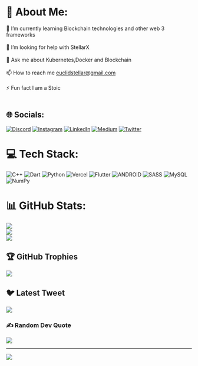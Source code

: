 
# 💫 About Me:
🌱 I’m currently learning Blockchain technologies and other web 3 frameworks<br><br>🤝 I’m looking for help with StellarX<br><br>💬 Ask me about Kubernetes,Docker and Blockchain<br><br>📫 How to reach me euclidstellar@gmail.com<br><br>⚡ Fun fact I am a Stoic<br><br>


## 🌐 Socials:
[![Discord](https://img.shields.io/badge/Discord-%237289DA.svg?logo=discord&logoColor=white)](https://discord.gg/euclid#3137) [![Instagram](https://img.shields.io/badge/Instagram-%23E4405F.svg?logo=Instagram&logoColor=white)](https://instagram.com/Euclid.stellar) [![LinkedIn](https://img.shields.io/badge/LinkedIn-%230077B5.svg?logo=linkedin&logoColor=white)](https://linkedin.com/in/euclidstellar) [![Medium](https://img.shields.io/badge/Medium-12100E?logo=medium&logoColor=white)](https://medium.com/@euclidstellar) [![Twitter](https://img.shields.io/badge/Twitter-%231DA1F2.svg?logo=Twitter&logoColor=white)](https://twitter.com/euclidstellar) 

# 💻 Tech Stack:
![C++](https://img.shields.io/badge/c++-%2300599C.svg?style=flat&logo=c%2B%2B&logoColor=white) ![Dart](https://img.shields.io/badge/dart-%230175C2.svg?style=flat&logo=dart&logoColor=white) ![Python](https://img.shields.io/badge/python-3670A0?style=flat&logo=python&logoColor=ffdd54) ![Vercel](https://img.shields.io/badge/vercel-%23000000.svg?style=flat&logo=vercel&logoColor=white) ![Flutter](https://img.shields.io/badge/Flutter-%2302569B.svg?style=flat&logo=Flutter&logoColor=white) ![ANDROID](https://img.shields.io/badge/android-%2320232a.svg?style=flat&logo=android&logoColor=%a4c639) ![SASS](https://img.shields.io/badge/SASS-hotpink.svg?style=flat&logo=SASS&logoColor=white) ![MySQL](https://img.shields.io/badge/mysql-%2300f.svg?style=flat&logo=mysql&logoColor=white) ![NumPy](https://img.shields.io/badge/numpy-%23013243.svg?style=flat&logo=numpy&logoColor=white)
# 📊 GitHub Stats:
![](https://github-readme-stats.vercel.app/api?username=euclidstellar&theme=tokyonight&hide_border=false&include_all_commits=true&count_private=false)<br/>
![](https://github-readme-streak-stats.herokuapp.com/?user=euclidstellar&theme=tokyonight&hide_border=false)<br/>
![](https://github-readme-stats.vercel.app/api/top-langs/?username=euclidstellar&theme=tokyonight&hide_border=false&include_all_commits=true&count_private=false&layout=compact)

## 🏆 GitHub Trophies
![](https://github-profile-trophy.vercel.app/?username=euclidstellar&theme=onedark&no-frame=true&no-bg=true&margin-w=4)

## 🐦 Latest Tweet
[![](https://gtce.itsvg.in/api?username=euclidstellar)](https://github.com/VishwaGauravIn/github-twitter-card-embed)

### ✍️ Random Dev Quote
![](https://quotes-github-readme.vercel.app/api?type=horizontal&theme=tokyonight)

---
[![](https://visitcount.itsvg.in/api?id=euclidstellar&icon=0&color=2)](https://visitcount.itsvg.in)

